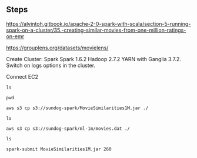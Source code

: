 ## Steps

https://alvintoh.gitbook.io/apache-2-0-spark-with-scala/section-5-running-spark-on-a-cluster/35.-creating-similar-movies-from-one-million-ratings-on-emr

https://grouplens.org/datasets/movielens/

Create Cluster:  Spark Spark 1.6.2 Hadoop 2.7.2 YARN with Ganglia 3.7.2.  Switch on logs options in the cluster.


Connect EC2 

    ls
 
    pwd

    aws s3 cp s3://sundog-spark/MovieSimilarities1M.jar ./    

    ls

    aws s3 cp s3://sundog-spark/ml-1m/movies.dat ./

    ls    

    spark-submit MovieSimilarities1M.jar 260
